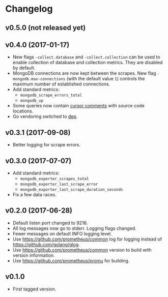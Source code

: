 # Changelog

## v0.5.0 (not released yet)

## v0.4.0 (2017-01-17)

* New flags `-collect.database` and `-collect.collection` can be used to enable collection of database and collection
  metrics. They are disabled by default.
* MongoDB connections are now kept between the scrapes. New flag `-mongodb.max-connections` (with the default value `1`)
  controls the maximum number of established connections.
* Add standard metrics:
  * `mongodb_scrape_errors_total`
  * `mongodb_up`
* Some queries now contain [cursor comments](https://www.percona.com/blog/2017/06/21/tracing-mongodb-queries-to-code-with-cursor-comments/)
  with source code locations.
* Go vendoring switched to [dep](https://github.com/golang/dep).

## v0.3.1 (2017-09-08)

* Better logging for scrape errors.

## v0.3.0 (2017-07-07)

* Add standard metrics:
  * `mongodb_exporter_scrapes_total`
  * `mongodb_exporter_last_scrape_error`
  * `mongodb_exporter_last_scrape_duration_seconds`
* Fix a few data races.

## v0.2.0 (2017-06-28)

* Default listen port changed to 9216.
* All log messages now go to stderr. Logging flags changed.
* Fewer messages on default INFO logging level.
* Use https://github.com/prometheus/common log for logging instead of https://github.com/golang/glog.
* Use https://github.com/prometheus/common version to build with version information.
* Use https://github.com/prometheus/promu for building.

## v0.1.0

* First tagged version.
